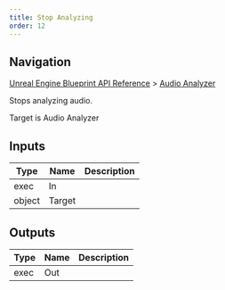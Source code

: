 ```yaml
---
title: Stop Analyzing
order: 12
---
```

## Navigation

[Unreal Engine Blueprint API Reference](https://dev.epicgames.com/documentation/en-us/unreal-engine/BlueprintAPI) > [Audio Analyzer](https://dev.epicgames.com/documentation/en-us/unreal-engine/BlueprintAPI/AudioAnalyzer)

Stops analyzing audio.

Target is Audio Analyzer

## Inputs

| Type | Name | Description |
| --- | --- | --- |
| exec | In |  |
| object | Target |  |

## Outputs

| Type | Name | Description |
| --- | --- | --- |
| exec | Out |  |

